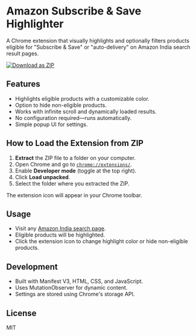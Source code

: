 # Amazon Subscribe & Save Highlighter

A Chrome extension that visually highlights and optionally filters products eligible for "Subscribe & Save" or "auto-delivery" on Amazon India search result pages.

[![Download as ZIP](https://img.shields.io/badge/Download%20ZIP-Click%20here-brightgreen?logo=github)](https://github.com/anshuman852/amazon-ss-highlighter/archive/refs/heads/main.zip)

## Features

- Highlights eligible products with a customizable color.
- Option to hide non-eligible products.
- Works with infinite scroll and dynamically loaded results.
- No configuration required—runs automatically.
- Simple popup UI for settings.

## How to Load the Extension from ZIP

1. **Extract** the ZIP file to a folder on your computer.
2. Open Chrome and go to [`chrome://extensions/`](chrome://extensions/).
3. Enable **Developer mode** (toggle at the top right).
4. Click **Load unpacked**.
5. Select the folder where you extracted the ZIP.

The extension icon will appear in your Chrome toolbar.

## Usage

- Visit any [Amazon India search page](https://www.amazon.in/s).
- Eligible products will be highlighted.
- Click the extension icon to change highlight color or hide non-eligible products.

## Development

- Built with Manifest V3, HTML, CSS, and JavaScript.
- Uses MutationObserver for dynamic content.
- Settings are stored using Chrome's storage API.

## License

MIT